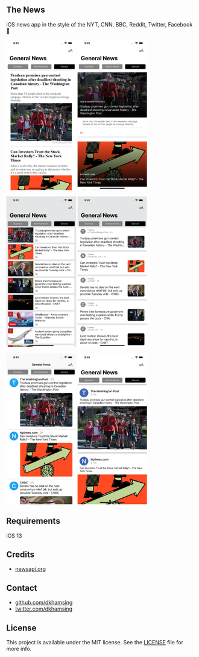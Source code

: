 ## The News

iOS news app in the style of the NYT, CNN, BBC, Reddit, Twitter, Facebook :newspaper:

<img src=Images/nyt.png height=400> <img src=Images/cnn.png height=400>

<img src=Images/bbc.png height=400> <img src=Images/reddit.png height=400>

<img src=Images/twitter.png height=400> <img src=Images/facebook.png height=400>

## Requirements

iOS 13

## Credits

- [newsapi.org](https://newsapi.org)

## Contact

- [github.com/dkhamsing](https://github.com/dkhamsing)
- [twitter.com/dkhamsing](https://twitter.com/dkhamsing)

## License

This project is available under the MIT license. See the [LICENSE](LICENSE) file for more info.
